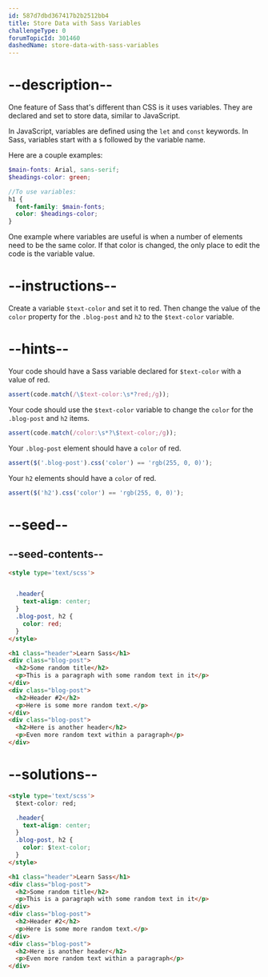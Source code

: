 ```yaml
---
id: 587d7dbd367417b2b2512bb4
title: Store Data with Sass Variables
challengeType: 0
forumTopicId: 301460
dashedName: store-data-with-sass-variables
---
```


# --description--

One feature of Sass that's different than CSS is it uses variables. They are declared and set to store data, similar to JavaScript.

In JavaScript, variables are defined using the `let` and `const` keywords. In Sass, variables start with a `$` followed by the variable name.

Here are a couple examples:

```scss
$main-fonts: Arial, sans-serif;
$headings-color: green;

//To use variables:
h1 {
  font-family: $main-fonts;
  color: $headings-color;
}
```

One example where variables are useful is when a number of elements need to be the same color. If that color is changed, the only place to edit the code is the variable value.

# --instructions--

Create a variable `$text-color` and set it to red. Then change the value of the `color` property for the `.blog-post` and `h2` to the `$text-color` variable.

# --hints--

Your code should have a Sass variable declared for `$text-color` with a value of red.

```js
assert(code.match(/\$text-color:\s*?red;/g));
```

Your code should use the `$text-color` variable to change the `color` for the `.blog-post` and `h2` items.

```js
assert(code.match(/color:\s*?\$text-color;/g));
```

Your `.blog-post` element should have a `color` of red.

```js
assert($('.blog-post').css('color') == 'rgb(255, 0, 0)');
```

Your `h2` elements should have a `color` of red.

```js
assert($('h2').css('color') == 'rgb(255, 0, 0)');
```

# --seed--

## --seed-contents--

```html
<style type='text/scss'>


  .header{
    text-align: center;
  }
  .blog-post, h2 {
    color: red;
  }
</style>

<h1 class="header">Learn Sass</h1>
<div class="blog-post">
  <h2>Some random title</h2>
  <p>This is a paragraph with some random text in it</p>
</div>
<div class="blog-post">
  <h2>Header #2</h2>
  <p>Here is some more random text.</p>
</div>
<div class="blog-post">
  <h2>Here is another header</h2>
  <p>Even more random text within a paragraph</p>
</div>
```

# --solutions--

```html
<style type='text/scss'>
  $text-color: red;

  .header{
    text-align: center;
  }
  .blog-post, h2 {
    color: $text-color;
  }
</style>

<h1 class="header">Learn Sass</h1>
<div class="blog-post">
  <h2>Some random title</h2>
  <p>This is a paragraph with some random text in it</p>
</div>
<div class="blog-post">
  <h2>Header #2</h2>
  <p>Here is some more random text.</p>
</div>
<div class="blog-post">
  <h2>Here is another header</h2>
  <p>Even more random text within a paragraph</p>
</div>
```